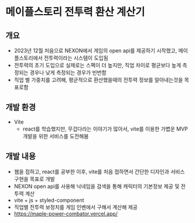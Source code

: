# 메이플스토리 전투력 환산 계산기
## 개요
- 2023년 12월 처음으로 NEXON에서 게임의 open api를 제공하기 시작했고, 메이플스토리에서 전투력이라는 시스템이 도입됨
- 전투력의 초기 도입으로 실제로는 스펙이 더 높지만, 직업 차이로 평균보다 높게 측정되는 경우나 낮게 측정되는 경우가 빈번함
- 직업 별 가중치를 고려해, 평균적으로 환산했을때의 전투력 정보를 알아내는것을 목표로함

## 개발 환경
- Vite
  - react를 학습했지만, 무겁다라는 이야기가 많아서, vite를 이용한 가볍운 MVP 개발을 위한 서비스를 도전해봄

## 개발 내용
- 웹을 접하고, react를 공부한 이후, vite를 처음 접하면서 간단한 디자인과 서비스 구현을 목표로 개발
- NEXON open api를 사용해 닉네임을 검색을 통해 캐릭터의 기본정보 제공 및 전투력 계산
- vite + js + styled-component
- 직업별 전투력 보정치를 게임 인벤에서 구해서 계산해 제공
- https://maple-power-combator.vercel.app/
